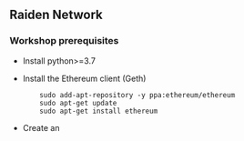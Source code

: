 ## Raiden Network

### Workshop prerequisites

* Install python>=3.7

* Install the Ethereum client (Geth)

    ```
        sudo add-apt-repository -y ppa:ethereum/ethereum
        sudo apt-get update
        sudo apt-get install ethereum
    ```
* Create an 